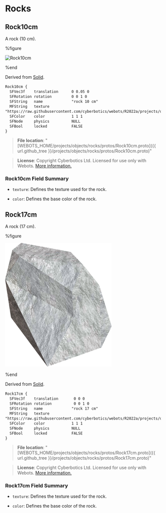 # Rocks

## Rock10cm

A rock (10 cm).

%figure

![Rock10cm](images/objects/rocks/Rock10cm/model.thumbnail.png)

%end

Derived from [Solid](../reference/solid.md).

```
Rock10cm {
  SFVec3f    translation      0 0.05 0
  SFRotation rotation         0 0 1 0
  SFString   name             "rock 10 cm"
  MFString   texture          "https://raw.githubusercontent.com/cyberbotics/webots/R2022a/projects/default/worlds/textures/rock.jpg"
  SFColor    color            1 1 1
  SFNode     physics          NULL
  SFBool     locked           FALSE
}
```

> **File location**: "[WEBOTS\_HOME/projects/objects/rocks/protos/Rock10cm.proto]({{ url.github_tree }}/projects/objects/rocks/protos/Rock10cm.proto)"

> **License**: Copyright Cyberbotics Ltd. Licensed for use only with Webots.
[More information.](https://cyberbotics.com/webots_assets_license)

### Rock10cm Field Summary

- `texture`: Defines the texture used for the rock.

- `color`: Defines the base color of the rock.

## Rock17cm

A rock (17 cm).

%figure

![Rock17cm](images/objects/rocks/Rock17cm/model.thumbnail.png)

%end

Derived from [Solid](../reference/solid.md).

```
Rock17cm {
  SFVec3f    translation       0 0 0
  SFRotation rotation          0 0 1 0
  SFString   name             "rock 17 cm"
  MFString   texture          "https://raw.githubusercontent.com/cyberbotics/webots/R2022a/projects/default/worlds/textures/rock.jpg"
  SFColor    color            1 1 1
  SFNode     physics          NULL
  SFBool     locked           FALSE
}
```

> **File location**: "[WEBOTS\_HOME/projects/objects/rocks/protos/Rock17cm.proto]({{ url.github_tree }}/projects/objects/rocks/protos/Rock17cm.proto)"

> **License**: Copyright Cyberbotics Ltd. Licensed for use only with Webots.
[More information.](https://cyberbotics.com/webots_assets_license)

### Rock17cm Field Summary

- `texture`: Defines the texture used for the rock.

- `color`: Defines the base color of the rock.


